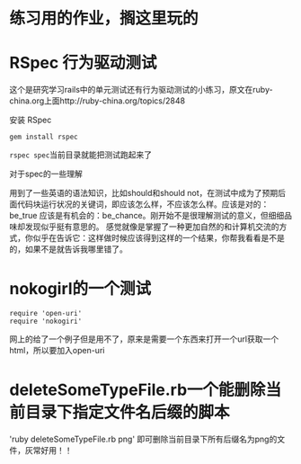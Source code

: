 # 练习用的作业，搁这里玩的
# RSpec 行为驱动测试
这个是研究学习rails中的单元测试还有行为驱动测试的小练习，原文在ruby-china.org上面http://ruby-china.org/topics/2848

 安装 RSpec

`gem install rspec`

`rspec spec`当前目录就能把测试跑起来了

 对于spec的一些理解

用到了一些英语的语法知识，比如should和should not，在测试中成为了预期后面代码块运行状况的关键词，即应该怎么样，不应该怎么样。应该是对的：be_true 应该是有机会的：be_chance。刚开始不是很理解测试的意义，但细细品味却发现似乎挺有意思的。
感觉就像是掌握了一种更加自然的和计算机交流的方式，你似乎在告诉它：这样做时候应该得到这样的一个结果，你帮我看看是不是的，如果不是就告诉我哪里错了。

# nokogirl的一个测试
```
require 'open-uri'
require 'nokogiri'
```
网上的给了一个例子但是用不了，原来是需要一个东西来打开一个url获取一个html，所以要加入open-uri

# deleteSomeTypeFile.rb一个能删除当前目录下指定文件名后缀的脚本

'ruby deleteSomeTypeFile.rb png'
即可删除当前目录下所有后缀名为png的文件，灰常好用！！
